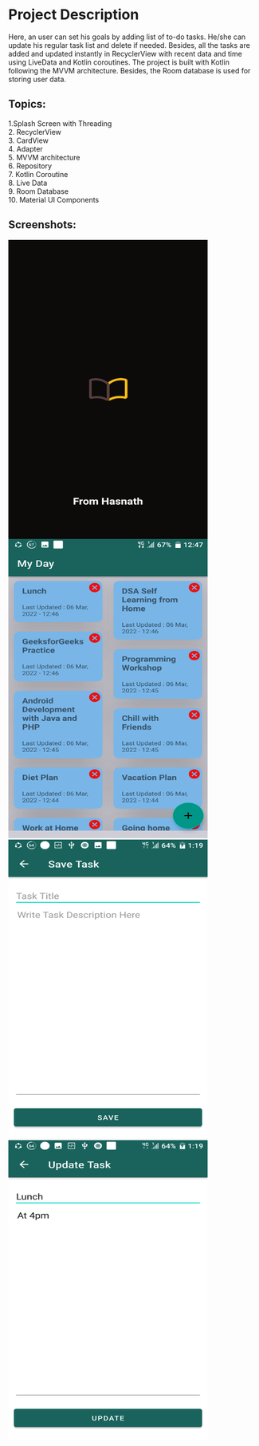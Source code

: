 # Project Description


Here, an user can set his goals by adding list of to-do tasks.
He/she can update his regular task list and delete if needed.
Besides, all the tasks are added and updated instantly in RecyclerView with recent data and time using LiveData and Kotlin coroutines.
The project is built with Kotlin following the MVVM architecture. Besides, the Room database is used for storing user data.

## Topics:
1.Splash Screen with Threading  
2. RecyclerView  
3. CardView  
4. Adapter  
5. MVVM architecture  
6. Repository   
7. Kotlin Coroutine  
8. Live Data  
9. Room Database  
10. Material UI Components

## Screenshots:
<img align="middle" src="./Screenshots/Screenshot_20220306-123142.png" width="400" height="600" title="Welcome Screen" />
<img src="./Screenshots/Screenshot_20220306-124723.png" width="400" height="600" title="Home Screen" />
<img src="./Screenshots/Screenshot_20220306-131947.png" width="400" height="600" title="Add Notes Screen"  />
<img src="./Screenshots/Screenshot_20220306-132000.png" width="400" height="600" title="Udpate and Show Notes Screen" />

